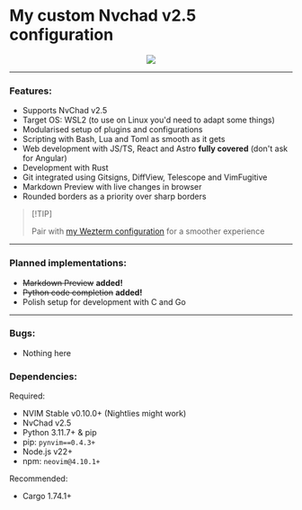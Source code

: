 # My custom Nvchad v2.5 configuration

<p align="center"><img src="https://github.com/mgastonportillo/nvchad-config/assets/106234166/99634136-48db-409b-a8c9-55dd0e31a702"></p>
<hr>

### Features:

- Supports NvChad v2.5
- Target OS: WSL2 (to use on Linux you'd need to adapt some things)
- Modularised setup of plugins and configurations
- Scripting with Bash, Lua and Toml as smooth as it gets
- Web development with JS/TS, React and Astro **fully covered** (don't ask for Angular)
- Development with Rust
- Git integrated using Gitsigns, DiffView, Telescope and VimFugitive
- Markdown Preview with live changes in browser
- Rounded borders as a priority over sharp borders

> \[!TIP\]
>
> Pair with <a href="https://github.com/mgastonportillo/wezterm-config">my Wezterm configuration</a> for a smoother experience

<hr>

### Planned implementations:

- ~~Markdown Preview~~ **added!**
- ~~Python code completion~~ **added!**
- Polish setup for development with C and Go

<hr>

### Bugs:

- Nothing here

### Dependencies:

Required:

- NVIM Stable v0.10.0+ (Nightlies might work)
- NvChad v2.5
- Python 3.11.7+ & pip
- pip: `pynvim==0.4.3+`
- Node.js v22+
- npm: `neovim@4.10.1+`

Recommended:

- Cargo 1.74.1+
